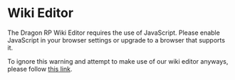# Wiki Editor

<script type="text/javascript">window.location.replace = "../editor"</script>

<noscript>The Dragon RP Wiki Editor requires the use of JavaScript. Please enable JavaScript in your browser settings or upgrade to a browser that supports it.</noscript>

To <noscript>ignore this warning and attempt to </noscript>make use of our wiki editor<noscript> anyways</noscript>, please follow [this link](../editor).
